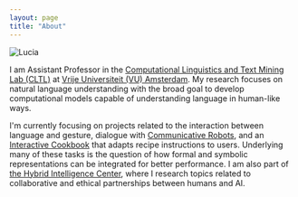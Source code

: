 ```yaml
---
layout: page
title: "About"
---
```


![Lucia](/luciaelizabeth.github.io/docs/assets/lucia.jpeg)

I am Assistant Professor in the [Computational Linguistics and Text Mining Lab (CLTL)](http://www.cltl.nl)
at [Vrije Universiteit (VU) Amsterdam](https://vu.nl/nl). My research focuses on natural language understanding with the broad goal
to develop computational models capable of understanding language in human-like ways. 

I'm currently focusing on projects related to the interaction between language and gesture, dialogue with [Communicative Robots](http://makerobotstalk.nl/), and an [Interactive Cookbook](https://github.com/interactive-cookbook) that adapts recipe instructions to users. Underlying many of these tasks is the question of how formal and symbolic representations
can be integrated for better performance. I am also part of [the Hybrid Intelligence Center](https://www.hybrid-intelligence-centre.nl), where I research topics related to collaborative and ethical partnerships between humans and AI. 



 

